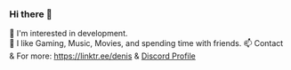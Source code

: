 ### Hi there 👋

🎯 I'm interested in development.                            
🔷 I like Gaming, Music, Movies, and spending time with friends. 
📫 Contact & For more: https://linktr.ee/denis & [Discord Profile](https://discord.com/users/385117340028764165)


<!--
**DenisMashov/DenisMashov** is a ✨ _special_ ✨ repository because its `README.md` (this file) appears on your GitHub profile.

Here are some ideas to get you started:

-->
 
